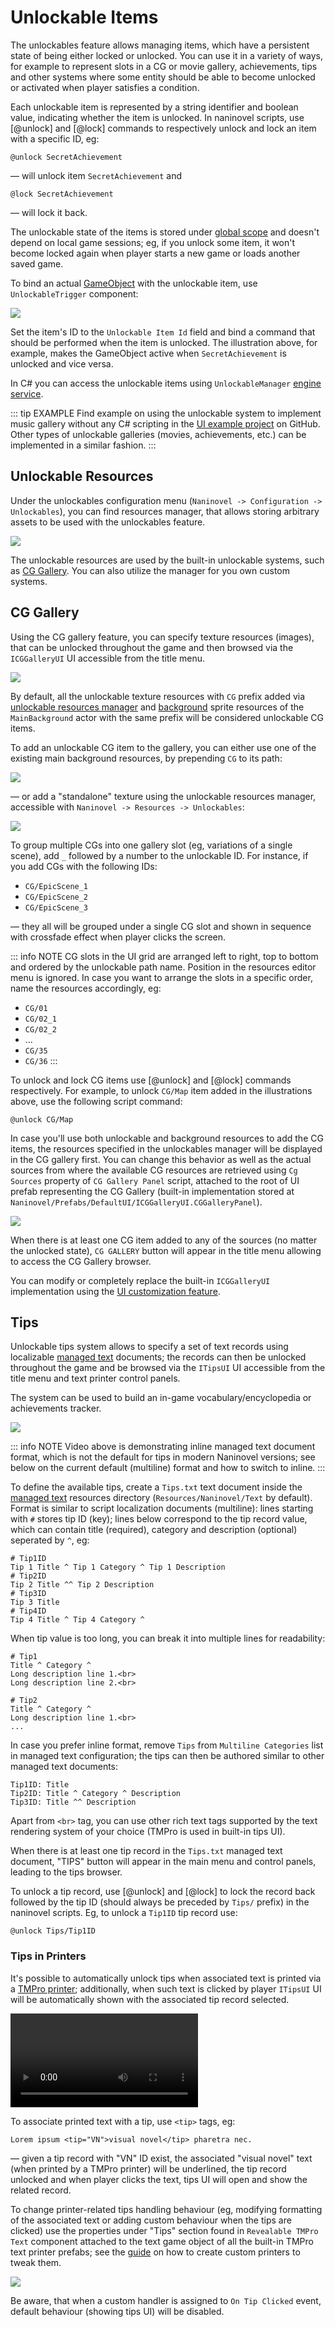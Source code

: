 # Unlockable Items

The unlockables feature allows managing items, which have a persistent state of being either locked or unlocked. You can use it in a variety of ways, for example to represent slots in a CG or movie gallery, achievements, tips and other systems where some entity should be able to become unlocked or activated when player satisfies a condition.

Each unlockable item is represented by a string identifier and boolean value, indicating whether the item is unlocked. In naninovel scripts, use [@unlock] and [@lock] commands to respectively unlock and lock an item with a specific ID, eg:

```nani
@unlock SecretAchievement
```
— will unlock item `SecretAchievement` and
```nani
@lock SecretAchievement
```
— will lock it back.

The unlockable state of the items is stored under [global scope](/guide/state-management#global-state) and doesn't depend on local game sessions; eg, if you unlock some item, it won't become locked again when player starts a new game or loads another saved game.

To bind an actual [GameObject](https://docs.unity3d.com/Manual/class-GameObject.html) with the unlockable item, use `UnlockableTrigger` component:

![](https://i.gyazo.com/9e92d5296e5f07d68ce6122ccb1da34a.png)

Set the item's ID to the `Unlockable Item Id` field and bind a command that should be performed when the item is unlocked. The illustration above, for example, makes the GameObject active when `SecretAchievement` is unlocked and vice versa.

In C# you can access the unlockable items using `UnlockableManager` [engine service](/guide/engine-services).

::: tip EXAMPLE
Find example on using the unlockable system to implement music gallery without any C# scripting in the [UI example project](https://github.com/naninovel/samples/tree/main/unity/ui) on GitHub. Other types of unlockable galleries (movies, achievements, etc.) can be implemented in a similar fashion.
:::

## Unlockable Resources

Under the unlockables configuration menu (`Naninovel -> Configuration -> Unlockables`), you can find resources manager, that allows storing arbitrary assets to be used with the unlockables feature.

![](https://i.gyazo.com/17fa198861ed72de3ab1f9dc6b02b3d8.png)

The unlockable resources are used by the built-in unlockable systems, such as [CG Gallery](/guide/unlockable-items#cg-gallery). You can also utilize the manager for you own custom systems.

## CG Gallery

Using the CG gallery feature, you can specify texture resources (images), that can be unlocked throughout the game and then browsed via the `ICGGalleryUI` UI accessible from the title menu.

![](https://www.youtube.com/watch?v=wkZeszk6gm0)

By default, all the unlockable texture resources with `CG` prefix added via [unlockable resources manager](/guide/unlockable-items#unlockable-resources) and [background](/guide/backgrounds) sprite resources of the `MainBackground` actor with the same prefix will be considered unlockable CG items.

To add an unlockable CG item to the gallery, you can either use one of the existing main background resources, by prepending `CG` to its path:

![](https://i.gyazo.com/83a6eff3f91c05027ba1fbc5098e03c2.png)

— or add a "standalone" texture using the unlockable resources manager, accessible with `Naninovel -> Resources -> Unlockables`:

![](https://i.gyazo.com/236bddfd0a02c18b94153cfb7189a877.png)

To group multiple CGs into one gallery slot (eg, variations of a single scene), add `_` followed by a number to the unlockable ID. For instance, if you add CGs with the following IDs:

- `CG/EpicScene_1`
- `CG/EpicScene_2`
- `CG/EpicScene_3`

— they all will be grouped under a single CG slot and shown in sequence with crossfade effect when player clicks the screen.

::: info NOTE
CG slots in the UI grid are arranged left to right, top to bottom and ordered by the unlockable path name. Position in the resources editor menu is ignored. In case you want to arrange the slots in a specific order, name the resources accordingly, eg:
- `CG/01`
- `CG/02_1`
- `CG/02_2`
- ...
- `CG/35`
- `CG/36`
:::

To unlock and lock CG items use [@unlock] and [@lock] commands respectively. For example, to unlock `CG/Map` item added in the illustrations above, use the following script command:

```nani
@unlock CG/Map
```

In case you'll use both unlockable and background resources to add the CG items, the resources specified in the unlockables manager will be displayed in the CG gallery first. You can change this behavior as well as the actual sources from where the available CG resources are retrieved using `Cg Sources` property of `CG Gallery Panel` script, attached to the root of UI prefab representing the CG Gallery (built-in implementation stored at `Naninovel/Prefabs/DefaultUI/ICGGalleryUI.CGGalleryPanel`).

![](https://i.gyazo.com/c62c69eea8d6b1147aacb178dcaa9347.png)

When there is at least one CG item added to any of the sources (no matter the unlocked state), `CG GALLERY` button will appear in the title menu allowing to access the CG Gallery browser.

You can modify or completely replace the built-in `ICGGalleryUI` implementation using the [UI customization feature](/guide/user-interface#ui-customization).

## Tips

Unlockable tips system allows to specify a set of text records using localizable [managed text](/guide/managed-text) documents; the records can then be unlocked throughout the game and be browsed via the `ITipsUI` UI accessible from the title menu and text printer control panels.

The system can be used to build an in-game vocabulary/encyclopedia or achievements tracker.

![](https://www.youtube.com/watch?v=CRZuS1u_J4c)

::: info NOTE
Video above is demonstrating inline managed text document format, which is not the default for tips in modern Naninovel versions; see below on the current default (multiline) format and how to switch to inline.
:::

To define the available tips, create a `Tips.txt` text document inside the [managed text](/guide/managed-text) resources directory (`Resources/Naninovel/Text` by default). Format is similar to script localization documents (multiline): lines starting with `#` stores tip ID (key); lines below correspond to the tip record value, which can contain title (required), category and description (optional) seperated by `^`, eg:

```
# Tip1ID
Tip 1 Title ^ Tip 1 Category ^ Tip 1 Description
# Tip2ID
Tip 2 Title ^^ Tip 2 Description
# Tip3ID
Tip 3 Title
# Tip4ID
Tip 4 Title ^ Tip 4 Category ^
```

When tip value is too long, you can break it into multiple lines for readability:

```
# Tip1
Title ^ Category ^
Long description line 1.<br>
Long description line 2.<br>

# Tip2
Title ^ Category ^
Long description line 1.<br>
...
```

In case you prefer inline format, remove `Tips` from `Multiline Categories` list in managed text configuration; the tips can then be authored similar to other managed text documents:

```
Tip1ID: Title
Tip2ID: Title ^ Category ^ Description
Tip3ID: Title ^^ Description
```

Apart from `<br>` tag, you can use other rich text tags supported by the text rendering system of your choice (TMPro is used in built-in tips UI).

When there is at least one tip record in the `Tips.txt` managed text document, "TIPS" button will appear in the main menu and control panels, leading to the tips browser.

To unlock a tip record, use [@unlock] and [@lock] to lock the record back followed by the tip ID (should always be preceded by `Tips/` prefix) in the naninovel scripts. Eg, to unlock a `Tip1ID` tip record use:
```nani
@unlock Tips/Tip1ID
```

### Tips in Printers

It's possible to automatically unlock tips when associated text is printed via a [TMPro printer](/guide/text-printers#textmesh-pro); additionally, when such text is clicked by player `ITipsUI` UI will be automatically shown with the associated tip record selected.

![](https://i.gyazo.com/3c0d761576c351066022be32b8595e6d.mp4)

To associate printed text with a tip, use `<tip>` tags, eg:

```nani
Lorem ipsum <tip="VN">visual novel</tip> pharetra nec.
```
— given a tip record with "VN" ID exist, the associated "visual novel" text (when printed by a TMPro printer) will be underlined, the tip record unlocked and when player clicks the text, tips UI will open and show the related record.

To change printer-related tips handling behaviour (eg, modifying formatting of the associated text or adding custom behaviour when the tips are clicked) use the properties under "Tips" section found in `Revealable TMPro Text` component attached to the text game object of all the built-in TMPro text printer prefabs; see the [guide](/guide/text-printers#adding-custom-printers) on how to create custom printers to tweak them.

![](https://i.gyazo.com/ec20da3f00b507428540d60f354bdeed.png)

Be aware, that when a custom handler is assigned to `On Tip Clicked` event, default behaviour (showing tips UI) will be disabled.
